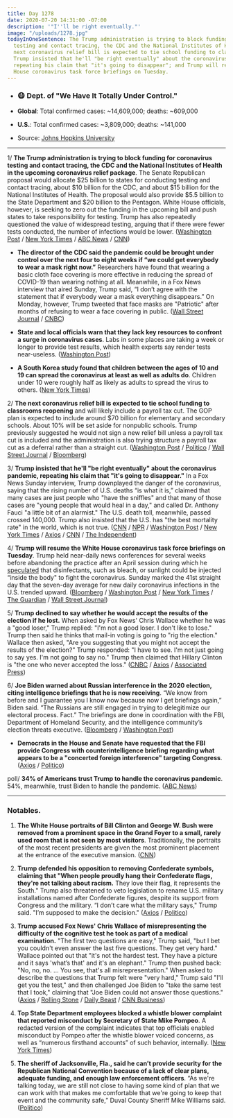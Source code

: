 ```yaml
---
title: Day 1278
date: 2020-07-20 14:31:00 -07:00
description: '"I''ll be right eventually."'
image: "/uploads/1278.jpg"
todayInOneSentence: The Trump administration is trying to block funding for coronavirus
  testing and contact tracing, the CDC and the National Institutes of Health; the
  next coronavirus relief bill is expected to tie school funding to classrooms reopening;
  Trump insisted that he'll "be right eventually" about the coronavirus pandemic,
  repeating his claim that "it's going to disappear"; and Trump will resume the White
  House coronavirus task force briefings on Tuesday.
---
```


* ### 😷 Dept. of "We Have It Totally Under Control."

* **Global**: Total confirmed cases: \~14,609,000; deaths: \~609,000

* **U.S.**: Total confirmed cases: \~3,809,000; deaths: \~141,000

* Source: [Johns Hopkins University](https://coronavirus.jhu.edu/map.html)

---

1/ **The Trump administration is trying to block funding for coronavirus testing and contact tracing, the CDC and the National Institutes of Health in the upcoming coronavirus relief package**. The Senate Republican proposal would allocate $25 billion to states for conducting testing and contact tracing, about $10 billion for the CDC, and about $15 billion for the National Institutes of Health. The proposal would also provide $5.5 billion to the State Department and $20 billion to the Pentagon. White House officials, however, is seeking to zero out the funding in the upcoming bill and push states to take responsibility for testing. Trump has also repeatedly questioned the value of widespread testing, arguing that if there were fewer tests conducted, the number of infections would be lower. ([Washington Post](https://www.washingtonpost.com/us-policy/2020/07/18/white-house-testing-budget-cdc-coronavirus/) / [New York Times](https://www.nytimes.com/2020/07/18/us/politics/trump-virus-testing-relief-congress.html?campaign_id=9&emc=edit_nn_20200719&instance_id=20443&nl=the-morning&regi_id=133800016&segment_id=33788&te=1&user_id=c9046fd14ad8fe0c330dc2259420a1e8) / [ABC News](https://abcnews.go.com/Politics/administration-seeks-cdc-nih-funding-coronavirus-relief-bill/story?id=71868832) / [CNN](https://www.cnn.com/2020/07/18/politics/cdc-funding-white-house-senate-republicans/index.html))

* **The director of the CDC said the pandemic could be brought under control over the next four to eight weeks if “we could get everybody to wear a mask right now.”** Researchers have found that wearing a basic cloth face covering is more effective in reducing the spread of COVID-19 than wearing nothing at all. Meanwhile, in a Fox News interview that aired Sunday, Trump said, “I don’t agree with the statement that if everybody wear a mask everything disappears.” On Monday, however, Trump tweeted that face masks are "Patriotic" after months of refusing to wear a face covering in public. ([Wall Street Journal](https://www.wsj.com/articles/face-masks-really-do-matter-the-scientific-evidence-is-growing-11595083298) / [CNBC](https://www.cnbc.com/2020/07/20/trump-says-coronavirus-masks-are-patriotic-after-months-of-largely-resisting-wearing-one.html))

* **State and local officials warn that they lack key resources to confront a surge in coronavirus cases**. Labs in some places are taking a week or longer to provide test results, which health experts say render tests near-useless. ([Washington Post](https://www.washingtonpost.com/nation/2020/07/19/coronavirus-update-us/))

* **A South Korea study found that children between the ages of 10 and 19 can spread the coronavirus at least as well as adults do**. Children under 10 were roughly half as likely as adults to spread the virus to others. ([New York Times](https://www.nytimes.com/2020/07/18/health/coronavirus-children-schools.html))

2/ **The next coronavirus relief bill is expected to tie school funding to classrooms reopening** and will likely include a payroll tax cut. The GOP plan is expected to include around $70 billion for elementary and secondary schools. About 10% will be set aside for nonpublic schools. Trump previously suggested he would not sign a new relief bill unless a payroll tax cut is included and the administration is also trying structure a payroll tax cut as a deferral rather than a straight cut. ([Washington Post](https://www.washingtonpost.com/us-policy/2020/07/20/coronavirus-stimulus-bill-july/) / [Politico](https://www.politico.com/newsletters/weekly-education/2020/07/20/biden-vs-trump-how-to-reopen-the-nations-schools-789272) / [Wall Street Journal](https://www.wsj.com/articles/republicans-put-schools-jobs-at-top-of-coronavirus-priorities-11595264186) / [Bloomberg](https://www.bloomberg.com/news/articles/2020-07-20/trump-mcconnell-talk-on-gop-plan-as-democrats-harden-opposition?sref=MIBMEEoj))

3/ **Trump insisted that he'll "be right eventually" about the coronavirus pandemic, repeating his claim that "it's going to disappear."** In a Fox News Sunday interview, Trump downplayed the danger of the coronavirus, saying that the rising number of U.S. deaths “is what it is,” claimed that many cases are just people who "have the sniffles" and that many of those cases are "young people that would heal in a day," and called Dr. Anthony Fauci "a little bit of an alarmist." The U.S. death toll, meanwhile, passed crossed 140,000. Trump also insisted that the U.S. has "the best mortality rate" in the world, which is not true. ([CNN](https://www.cnn.com/2020/07/20/politics/donald-trump-coronavirus-election-2020-joe-biden/index.html) / [NPR](https://www.npr.org/2020/07/19/892787298/some-young-people-have-the-sniffles-trump-downplays-the-coronavirus-severity) / [Washington Post](https://www.washingtonpost.com/politics/trump-defends-bungled-handling-of-coronavirus-with-falsehoods-and-dubious-claims/2020/07/19/1b57cb3e-c9e6-11ea-91f1-28aca4d833a0_story.html) / [New York Times](https://www.nytimes.com/2020/07/19/us/politics/trump-fox-interview-coronavirus-race.html) / [Axios](https://www.axios.com/coronavirus-america-blew-it-b3d84ea3-78b3-4fe0-8dce-1c4ed0ec0a4c.html) / [CNN](https://www.cnn.com/2020/07/20/politics/donald-trump-coronavirus-mortality-rate-intl/index.html) / [The Independent](https://www.independent.co.uk/news/world/americas/us-politics/coronavirus-trump-fox-interview-us-cases-death-toll-a9627016.html))

4/ **Trump will resume the White House coronavirus task force briefings on Tuesday**. Trump held near-daily news conferences for several weeks before abandoning the practice after an April session during which he [speculated](https://whatthefuckjusthappenedtoday.com/2020/04/24/day-1191/#2-health-officials-the-makers-of-lys) that disinfectants, such as bleach, or sunlight could be injected “inside the body" to fight the coronavirus. Sunday marked the 41st straight day that the seven-day average for new daily coronavirus infections in the U.S. trended upward. ([Bloomberg](https://www.bloomberg.com/news/articles/2020-07-20/trump-says-he-ll-resume-coronavirus-briefings-as-cases-surge?sref=MIBMEEoj) / [Washington Post](https://www.washingtonpost.com/nation/2020/07/20/covid-live-updates-us/) / [New York Times](https://www.nytimes.com/2020/07/20/world/coronavirus-cases.html?action=click&module=Spotlight&pgtype=Homepage#link-34d78bd9) / [The Guardian](https://www.theguardian.com/us-news/live/2020/jul/20/coronavirus-donald-trump-fox-interview-mike-pompeo-joe-biden-live-updates?page=with:block-5f15b8788f08c93fffe95fb7#block-5f15b8788f08c93fffe95fb7) / [Wall Street Journal](https://www.wsj.com/articles/coronavirus-latest-news-07-20-2020-11595237858?mod=politics_lead_pos10))

5/ **Trump declined to say whether he would accept the results of the election if he lost.** When asked by Fox News' Chris Wallace whether he was a "good loser," Trump replied: "I'm not a good loser. I don't like to lose." Trump then said he thinks that mail-in voting is going to "rig the election." Wallace then asked, "Are you suggesting that you might not accept the results of the election?" Trump responded: "I have to see. I'm not just going to say yes. I'm not going to say no." Trump then claimed that Hillary Clinton is "the one who never accepted the loss." ([CNBC](https://www.cnbc.com/2020/07/19/president-trump-wont-agree-to-accept-2020-election-results-as-biden-leads-in-polls.html) / [Axios](https://www.axios.com/trump-election-rigged-da605666-7a05-4633-b216-d7adcfefa97e.html) / [Associated Press](https://apnews.com/aa07c0a980b3353b15f94442eb8191a5))

6/ **Joe Biden warned about Russian interference in the 2020 election, citing intelligence briefings that he is now receiving**. “We know from before and I guarantee you I know now because now I get briefings again,” Biden said. “The Russians are still engaged in trying to delegitimize our electoral process. Fact.” The briefings are done in coordination with the FBI, Department of Homeland Security, and the intelligence community’s election threats executive. ([Bloomberg](https://www.bloomberg.com/news/articles/2020-07-18/biden-says-he-s-getting-intel-briefs-warns-of-russian-meddling?sref=MIBMEEoj) / [Washington Post](https://www.washingtonpost.com/politics/joe-biden-citing-intelligence-briefings-warns-that-russia-china-are-engaged-in-election-meddling/2020/07/17/3ce81580-c89a-11ea-a99f-3bbdffb1af38_story.html))

* **Democrats in the House and Senate have requested that the FBI provide Congress with counterintelligence briefing regarding what appears to be a "concerted foreign interference" targeting Congress**. ([Axios](https://www.axios.com/foreign-interference-congress-fbi-b8876e6d-ca6b-4b07-880f-c479e68ee4e5.html) / [Politico](https://www.politico.com/news/2020/07/20/democrats-fbi-briefing-foreign-interference-campaign-373134))

poll/ **34% of Americans trust Trump to handle the coronavirus pandemic**. 54%, meanwhile, trust Biden to handle the pandemic. ([ABC News](https://abcnews.go.com/Politics/pandemic-surge-damages-trump-boosting-bidens-white-house/story?id=71779431))

---

### Notables.

1. **The White House portraits of Bill Clinton and George W. Bush were removed from a prominent space in the Grand Foyer to a small, rarely used room that is not seen by most visitors**. Traditionally, the portraits of the most recent presidents are given the most prominent placement at the entrance of the executive mansion. ([CNN](https://www.cnn.com/2020/07/17/politics/white-house-portraits-clinton-bush-trump/index.html))

2. **Trump defended his opposition to removing Confederate symbols, claiming that "When people proudly hang their Confederate flags, they're not talking about racism.** They love their flag, it represents the South." Trump also threatened to veto legislation to rename U.S. military installations named after Confederate figures, despite its support from Congress and the military. “I don’t care what the military says," Trump said. "I’m supposed to make the decision." ([Axios](https://www.axios.com/trump-confederate-flag-offended-da1f226f-9cd8-4b28-8c12-6f98fd170feb.html) / [Politico](https://www.politico.com/news/2020/07/19/trump-defense-spending-coronavirus-relief-370619))

3. **Trump accused Fox News' Chris Wallace of misrepresenting the difficulty of the cognitive test he took as part of a medical examination.** "The first two questions are easy," Trump said, "but I bet you couldn't even answer the last five questions. They get very hard." Wallace pointed out that "it's not the hardest test. They have a picture and it says 'what’s that' and it's an elephant." Trump then pushed back: "No, no, no. ... You see, that's all misrepresentation." When asked to describe the questions that Trump felt were "very hard," Trump said "I'll get you the test," and then challenged Joe Biden to "take the same test that I took," claiming that "Joe Biden could not answer those questions." ([Axios](https://www.axios.com/trump-cognitive-test-questions-233bd5d9-4e80-4755-9fcc-e537342d1617.html) / [Rolling Stone](https://www.rollingstone.com/politics/politics-news/wallace-laughs-trump-insists-cognitive-test-was-very-hard-1030897/) / [Daily Beast](https://www.thedailybeast.com/fox-news-chris-wallace-to-trump-cognitive-exam-not-the-hardest-test-involves-identifying-an-elephant) / [CNN Business](https://www.cnn.com/videos/business/2020/07/19/chris-wallace-fox-news-sunday-president-donald-trump-joe-biden-interview-kj-orig.cnn))

4. **Top State Department employees blocked a whistle blower complaint that reported misconduct by Secretary of State Mike Pompeo**. A redacted version of the complaint indicates that top officials enabled misconduct by Pompeo after the whistle blower voiced concerns, as well as “numerous firsthand accounts” of such behavior, internally. ([New York Times](https://www.nytimes.com/2020/07/19/us/politics/pompeo-whistleblower.html))

5. **The sheriff of Jacksonville, Fla., said he can’t provide security for the Republican National Convention because of a lack of clear plans, adequate funding, and enough law enforcement officers**. “As we're talking today, we are still not close to having some kind of plan that we can work with that makes me comfortable that we're going to keep that event and the community safe,” Duval County Sheriff Mike Williams said. ([Politico](https://www.politico.com/news/2020/07/20/florida-sheriff-gop-convention-security-373089))